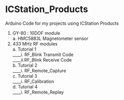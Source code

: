 # ICStation_Products
Arduino Code for my projects using ICStation Products

1. GY-80 : 10DOF module<br> 
  a. HMC5883L Magnetometer sensor
2. 433 MHz RF modules<br>
    a. Tutorial 1<br>
    ____i. RF_Blink Transmit Code<br>
    ____ii.RF_Blink Receive Code<br>
    b. Tutorial 2<br>
    ____i. RF_Remote_Capture<br>
    c. Tutorial 3<br>
    ____i. RF_Calibration<br>
    d. Tutorial 4<br>
    ____i. RF_Remote_Replay<br>
